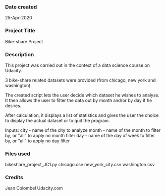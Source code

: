 ### Date created
25-Apr-2020

### Project Title
Bike-share Project

### Description
This project was carried out in the context of a data science course on Udacity.

3 bike-share related datasets were provided (from chicago, new york and washington).

The created script lets the user decide which dataset he wishes to analyse. It then allows the user to filter the data out by month and/or by day if he desires.

After calculation, it displays a list of statistics and gives the user the choice to display the actual dataset or to quit the program.

Inputs:
city - name of the city to analyze
month - name of the month to filter by, or "all" to apply no month filter
day - name of the day of week to filter by, or "all" to apply no day filter

### Files used
bikeshare_project_JC1.py
chicago.csv
new_york_city.csv
washington.csv

### Credits
Jean Colombel
Udacity.com
